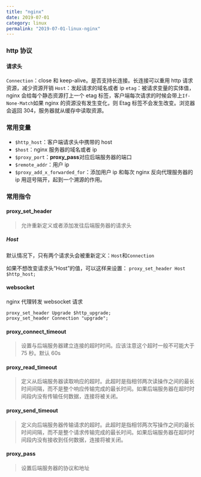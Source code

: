 ```yaml
---
title: "nginx"
date: 2019-07-01
category: linux
permalink: "2019-07-01-linux-nginx"
---
```


### http 协议

#### 请求头

`Connection`：close 和 keep-alive。是否支持长连接。长连接可以重用 http 请求资源，减少资源开销
`Host`：发起请求的域名或者 ip
`etag`：被请求变量的实体值，nginx 会给每个静态资源打上一个 etag 标签，客户端每次请求的时候会带上`If-None-Match`如果 nginx 的资源没有发生变化，则 Etag 标签不会发生改变。浏览器会返回 304，服务器就从缓存中读取资源。

### 常用变量

- `$http_host`：客户端请求头中携带的 host
- `$host`：nginx 服务器的域名或者 ip
- `$proxy_port`：**proxy_pass**对应后端服务器的端口
- `$remote_addr`：用户 ip
- `$proxy_add_x_forwarded_for`：添加用户 ip 和每次 nginx 反向代理服务器的 ip 用逗号隔开，起到一个溯源的作用。

### 常用指令

#### proxy_set_header

> 允许重新定义或者添加发往后端服务器的请求头

##### Host

默认情况下，只有两个请求头会被重新定义：`Host`和`Connection`

如果不想改变请求头“Host”的值，可以这样来设置：
`proxy_set_header Host $http_host;`

#### websocket

nginx 代理转发 websocket 请求

```
proxy_set_header Upgrade $http_upgrade;
proxy_set_header Connection "upgrade";
```

#### proxy_connect_timeout

> 设置与后端服务器建立连接的超时时间。应该注意这个超时一般不可能大于 75 秒。默认 60s

#### proxy_read_timeout

> 定义从后端服务器读取响应的超时。此超时是指相邻两次读操作之间的最长时间间隔，而不是整个响应传输完成的最长时间。如果后端服务器在超时时间段内没有传输任何数据，连接将被关闭。

#### proxy_send_timeout

> 定义向后端服务器传输请求的超时。此超时是指相邻两次写操作之间的最长时间间隔，而不是整个请求传输完成的最长时间。如果后端服务器在超时时间段内没有接收到任何数据，连接将被关闭。

#### proxy_pass

> 设置后端服务器的协议和地址

